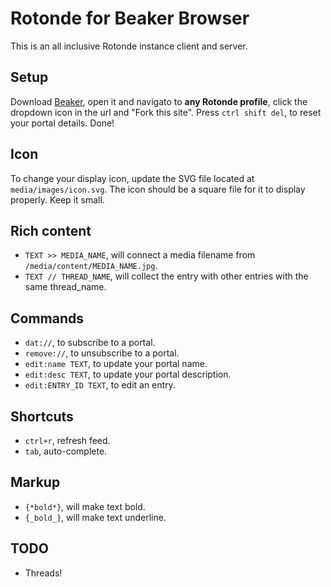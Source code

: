 # Rotonde for Beaker Browser

This is an all inclusive Rotonde instance client and server.

## Setup

Download [Beaker](http://beakerbrowser.com), open it and navigato to **any Rotonde profile**, click the dropdown icon in the url and "Fork this site". Press `ctrl shift del`, to reset your portal details. Done!

## Icon

To change your display icon, update the SVG file located at `media/images/icon.svg`. The icon should be a square file for it to display properly. Keep it small.

## Rich content

- `TEXT >> MEDIA_NAME`, will connect a media filename from `/media/content/MEDIA_NAME.jpg`.
- `TEXT // THREAD_NAME`, will collect the entry with other entries with the same thread_name.

## Commands

- `dat://`, to subscribe to a portal.
- `remove://`, to unsubscribe to a portal.
- `edit:name TEXT`, to update your portal name.
- `edit:desc TEXT`, to update your portal description.
- `edit:ENTRY_ID TEXT`, to edit an entry.

## Shortcuts

- `ctrl+r`, refresh feed.
- `tab`, auto-complete.

## Markup

- `{*bold*}`, will make text bold.
- `{_bold_}`, will make text underline.

## TODO

- Threads!